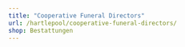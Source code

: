```yaml
---
title: "Cooperative Funeral Directors"
url: /hartlepool/cooperative-funeral-directors/
shop: Bestattungen
---
```

